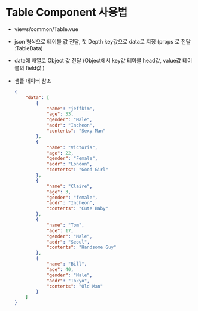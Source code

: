 
# Table Component 사용법

- views/common/Table.vue

- json 형식으로 테이블 값 전달, 첫 Depth key값으로 data로 지정 (props 로 전달 :TableData)

- data에 배열로 Object 값 전달 (Object에서 key값 테이블 head값, value값 테이블의 field값 )

- 샘플 데이터 참조

  ```json
  {
      "data": [
          {
              "name": "jeffkim",
              "age": 33,
              "gender": "Male",
              "addr": "Incheon",
              "contents": "Sexy Man"
          },
          {
              "name": "Victoria",
              "age": 22,
              "gender": "Female",
              "addr": "London",
              "contents": "Good Girl"
          },
          {
              "name": "Claire",
              "age": 3,
              "gender": "female",
              "addr": "Incheon",
              "contents": "Cute Baby"
          },
          {
              "name": "Tom",
              "age": 17,
              "gender": "Male",
              "addr": "Seoul",
              "contents": "Handsome Guy"
          },
          {
              "name": "Bill",
              "age": 40,
              "gender": "Male",
              "addr": "Tokyo",
              "contents": "Old Man"
          }
      ]
  }
  ```
